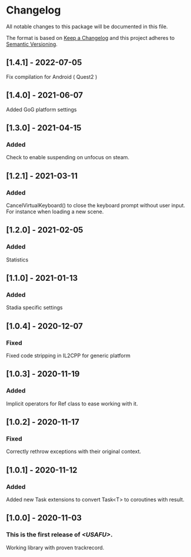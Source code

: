 # Changelog
All notable changes to this package will be documented in this file.

The format is based on [Keep a Changelog](http://keepachangelog.com/en/1.0.0/)
and this project adheres to [Semantic Versioning](http://semver.org/spec/v2.0.0.html).

## [1.4.1] - 2022-07-05

Fix compilation for Android ( Quest2 )

## [1.4.0] - 2021-06-07

Added GoG platform settings

## [1.3.0] - 2021-04-15

### Added

Check to enable suspending on unfocus on steam.

## [1.2.1] - 2021-03-11

### Added

CancelVirtualKeyboard() to close the keyboard prompt without user input. For instance when loading a new scene.

## [1.2.0] - 2021-02-05

### Added

Statistics

## [1.1.0] - 2021-01-13

### Added

Stadia specific settings

## [1.0.4] - 2020-12-07

### Fixed

Fixed code stripping in IL2CPP for generic platform

## [1.0.3] - 2020-11-19

### Added

Implicit operators for Ref class to ease working with it.

## [1.0.2] - 2020-11-17

### Fixed

Correctly rethrow exceptions with their original context.

## [1.0.1] - 2020-11-12

### Added

Added new Task extensions to convert Task\<T\> to coroutines with result.
 
## [1.0.0] - 2020-11-03

### This is the first release of *\<USAFU\>*.

Working library with proven trackrecord.
